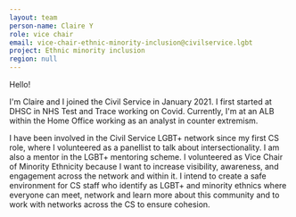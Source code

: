 ```yaml
---
layout: team
person-name: Claire Y
role: vice chair
email: vice-chair-ethnic-minority-inclusion@civilservice.lgbt
project: Ethnic minority inclusion
region: null
---
```

Hello!
 
I'm Claire and I joined the Civil Service in January 2021. I first started at DHSC in NHS Test and Trace working on Covid. Currently, I'm at an ALB within the Home Office working as an analyst in counter extremism. 
 
I have been involved in the Civil Service LGBT+ network since my first CS role, where I volunteered as a panellist to talk about intersectionality. I am also a mentor in the LGBT+ mentoring scheme. I volunteered as Vice Chair of Minority Ethnicity because I want to increase visibility, awareness, and engagement across the network and within it. I intend to create a safe environment for CS staff who identify as LGBT+ and minority ethnics where everyone can meet, network and learn more about this community and to work with networks across the CS to ensure cohesion.  
